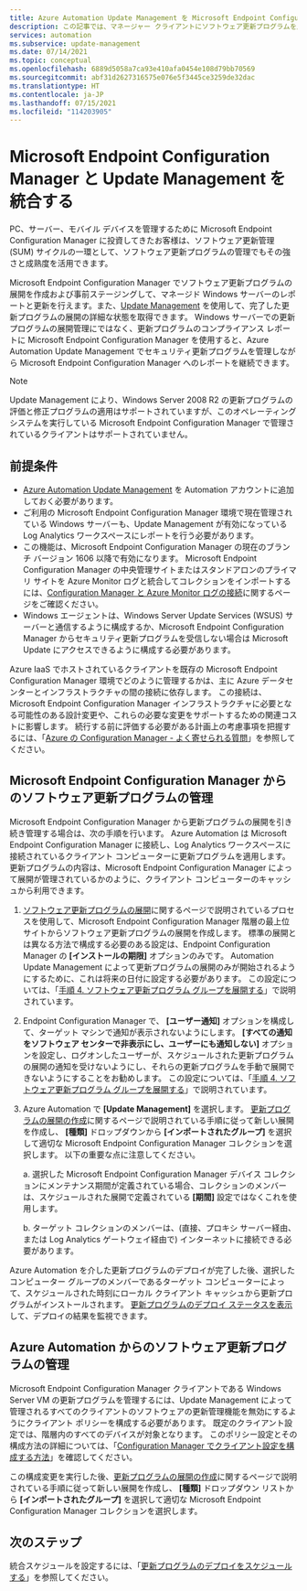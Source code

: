 ```yaml
---
title: Azure Automation Update Management を Microsoft Endpoint Configuration Manager と統合する
description: この記事では、マネージャー クライアントにソフトウェア更新プログラムを展開するために、Update Management を使用して Microsoft Endpoint Configuration Manager を構成する方法について説明します。
services: automation
ms.subservice: update-management
ms.date: 07/14/2021
ms.topic: conceptual
ms.openlocfilehash: 6889d5058a7ca93e410afa0454e108d79bb70569
ms.sourcegitcommit: abf31d2627316575e076e5f3445ce3259de32dac
ms.translationtype: HT
ms.contentlocale: ja-JP
ms.lasthandoff: 07/15/2021
ms.locfileid: "114203905"
---
```

# <a name="integrate-update-management-with-microsoft-endpoint-configuration-manager"></a>Microsoft Endpoint Configuration Manager と Update Management を統合する

PC、サーバー、モバイル デバイスを管理するために Microsoft Endpoint Configuration Manager に投資してきたお客様は、ソフトウェア更新管理 (SUM) サイクルの一環として、ソフトウェア更新プログラムの管理でもその強さと成熟度を活用できます。

Microsoft Endpoint Configuration Manager でソフトウェア更新プログラムの展開を作成および事前ステージングして、マネージド Windows サーバーのレポートと更新を行えます。また、[Update Management](overview.md) を使用して、完了した更新プログラムの展開の詳細な状態を取得できます。 Windows サーバーでの更新プログラムの展開管理にではなく、更新プログラムのコンプライアンス レポートに Microsoft Endpoint Configuration Manager を使用すると、Azure Automation Update Management でセキュリティ更新プログラムを管理しながら Microsoft Endpoint Configuration Manager へのレポートを継続できます。

>[!NOTE]
>Update Management により、Windows Server 2008 R2 の更新プログラムの評価と修正プログラムの適用はサポートされていますが、このオペレーティング システムを実行している Microsoft Endpoint Configuration Manager で管理されているクライアントはサポートされていません。

## <a name="prerequisites"></a>前提条件

* [Azure Automation Update Management](overview.md) を Automation アカウントに追加しておく必要があります。
* ご利用の Microsoft Endpoint Configuration Manager 環境で現在管理されている Windows サーバーも、Update Management が有効になっている Log Analytics ワークスペースにレポートを行う必要があります。
* この機能は、Microsoft Endpoint Configuration Manager の現在のブランチ バージョン 1606 以降で有効になります。 Microsoft Endpoint Configuration Manager の中央管理サイトまたはスタンドアロンのプライマリ サイトを Azure Monitor ログと統合してコレクションをインポートするには、[Configuration Manager と Azure Monitor ログの接続](../../azure-monitor/logs/collect-sccm.md)に関するページをご確認ください。  
* Windows エージェントは、Windows Server Update Services (WSUS) サーバーと通信するように構成するか、Microsoft Endpoint Configuration Manager からセキュリティ更新プログラムを受信しない場合は Microsoft Update にアクセスできるように構成する必要があります。

Azure IaaS でホストされているクライアントを既存の Microsoft Endpoint Configuration Manager 環境でどのように管理するかは、主に Azure データセンターとインフラストラクチャの間の接続に依存します。 この接続は、Microsoft Endpoint Configuration Manager インフラストラクチャに必要となる可能性のある設計変更や、これらの必要な変更をサポートするための関連コストに影響します。 続行する前に評価する必要がある計画上の考慮事項を把握するには、「[Azure の Configuration Manager - よく寄せられる質問](/configmgr/core/understand/configuration-manager-on-azure#networking)」を参照してください。

## <a name="manage-software-updates-from-microsoft-endpoint-configuration-manager"></a>Microsoft Endpoint Configuration Manager からのソフトウェア更新プログラムの管理

Microsoft Endpoint Configuration Manager から更新プログラムの展開を引き続き管理する場合は、次の手順を行います。 Azure Automation は Microsoft Endpoint Configuration Manager に接続し、Log Analytics ワークスペースに接続されているクライアント コンピューターに更新プログラムを適用します。 更新プログラムの内容は、Microsoft Endpoint Configuration Manager によって展開が管理されているかのように、クライアント コンピューターのキャッシュから利用できます。

1. [ソフトウェア更新プログラムの展開](/configmgr/sum/deploy-use/deploy-software-updates)に関するページで説明されているプロセスを使用して、Microsoft Endpoint Configuration Manager 階層の最上位サイトからソフトウェア更新プログラムの展開を作成します。 標準の展開とは異なる方法で構成する必要のある設定は、Endpoint Configuration Manager の **[インストールの期限]** オプションのみです。 Automation Update Management によって更新プログラムの展開のみが開始されるようにするために、これは将来の日付に設定する必要があります。 この設定については、「[手順 4. ソフトウェア更新プログラム グループを展開する](/configmgr/sum/deploy-use/manually-deploy-software-updates#BKMK_4DeployUpdateGroup)」で説明されています。

2. Endpoint Configuration Manager で、 **[ユーザー通知]** オプションを構成して、ターゲット マシンで通知が表示されないようにします。 **[すべての通知をソフトウェア センターで非表示にし、ユーザーにも通知しない]** オプションを設定し、ログオンしたユーザーが、スケジュールされた更新プログラムの展開の通知を受けないようにし、それらの更新プログラムを手動で展開できないようにすることをお勧めします。 この設定については、「[手順 4. ソフトウェア更新プログラム グループを展開する](/configmgr/sum/deploy-use/manually-deploy-software-updates#BKMK_4DeployUpdateGroup)」で説明されています。

3. Azure Automation で **[Update Management]** を選択します。 [更新プログラムの展開の作成](deploy-updates.md#schedule-an-update-deployment)に関するページで説明されている手順に従って新しい展開を作成し、 **[種類]** ドロップダウンから **[インポートされたグループ]** を選択して適切な Microsoft Endpoint Configuration Manager コレクションを選択します。 以下の重要な点に注意してください。

    a. 選択した Microsoft Endpoint Configuration Manager デバイス コレクションにメンテナンス期間が定義されている場合、コレクションのメンバーは、スケジュールされた展開で定義されている **[期間]** 設定ではなくこれを使用します。

    b. ターゲット コレクションのメンバーは、(直接、プロキシ サーバー経由、または Log Analytics ゲートウェイ経由で) インターネットに接続できる必要があります。

Azure Automation を介した更新プログラムのデプロイが完了した後、選択したコンピューター グループのメンバーであるターゲット コンピューターによって、スケジュールされた時刻にローカル クライアント キャッシュから更新プログラムがインストールされます。 [更新プログラムのデプロイ ステータスを表示](deploy-updates.md#check-deployment-status)して、デプロイの結果を監視できます。

## <a name="manage-software-updates-from-azure-automation"></a>Azure Automation からのソフトウェア更新プログラムの管理

Microsoft Endpoint Configuration Manager クライアントである Windows Server VM の更新プログラムを管理するには、Update Management によって管理されるすべてのクライアントのソフトウェアの更新管理機能を無効にするようにクライアント ポリシーを構成する必要があります。 既定のクライアント設定では、階層内のすべてのデバイスが対象となります。 このポリシー設定とその構成方法の詳細については、「[Configuration Manager でクライアント設定を構成する方法](/configmgr/core/clients/deploy/configure-client-settings)」を確認してください。

この構成変更を実行した後、[更新プログラムの展開の作成](deploy-updates.md#schedule-an-update-deployment)に関するページで説明されている手順に従って新しい展開を作成し、 **[種類]** ドロップダウン リストから **[インポートされたグループ]** を選択して適切な Microsoft Endpoint Configuration Manager コレクションを選択します。

## <a name="next-steps"></a>次のステップ

統合スケジュールを設定するには、「[更新プログラムのデプロイをスケジュールする](deploy-updates.md#schedule-an-update-deployment)」を参照してください。
